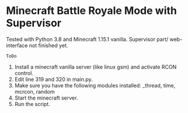 # Minecraft Battle Royale Mode with Supervisor

Tested with Python 3.8 and Minecraft 1.15.1 vanilla.
Supervisor part/ web-interface not finished yet.

`ToDo`
1. Install a minecraft vanilla server (like linux gsm) and activate RCON control.
2. Edit line 319 and 320 in main.py.
3. Make sure you have the following modules installed: _thread, time, mcrcon, random
4. Start the minecraft server.
5. Run the script.